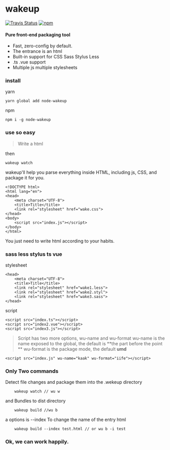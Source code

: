 # wakeup
<p align="left">
  <a href="https://travis-ci.org/channg/wakeup"><img alt="Travis Status" src="https://img.shields.io/travis/channg/wakeup/master.svg?style=flat-square"></a>
  <a href="https://www.npmjs.com/package/node-wakeup"><img alt="npm" src="https://img.shields.io/npm/v/node-wakeup.svg?style=flat-square"></a>
</p>

#### Pure front-end packaging tool
* Fast, zero-config by default.
* The entrance is an html
* Built-in support for CSS Sass Stylus Less
* .ts .vue support 
* Multiple js multiple stylesheets

### install
yarn
```
yarn global add node-wakeup
```
npm
```
npm i -g node-wakeup
```

### use  so easy
> Write a html

then

```
wakeup watch
```
wakeup'll help you parse everything inside HTML, including js, CSS, and package it for you.

```
<!DOCTYPE html>
<html lang="en">
<head>
    <meta charset="UTF-8">
    <title>Title</title>
    <link rel="stylesheet" href="wake.css">
</head>
<body>
	<script src="index.js"></script>
</body>
</html>
```
You just need to write html according to your habits.


### sass less stylus ts vue

stylesheet
```
<head>
    <meta charset="UTF-8">
    <title>Title</title>
    <link rel="stylesheet" href="wake1.less">
    <link rel="stylesheet" href="wake2.styl">
    <link rel="stylesheet" href="wake3.sass">
</head>
```
script
```
<script src="index.ts"></script>
<script src="index2.vue"></script>
<script src="index3.js"></script>
```
> Script has two more options, wu-name and wu-format
> wu-name  is the name exposed to the global, the default is **the part before the point **
> wu-format is the package mode, the default **umd**
```
<script src="index.js" wu-name="kaak" wu-format="iife"></script>
```

### Only Two commands

Detect file changes and package them into the .wekeup directory
```
	wakeup watch // wu w
```
and  Bundles to dist directory

```
	wakeup build //wu b
```

a options is --index To change the name of the entry html
```
	wakeup build --index test.html // or wu b -i test
```


### Ok, we can work happily.
